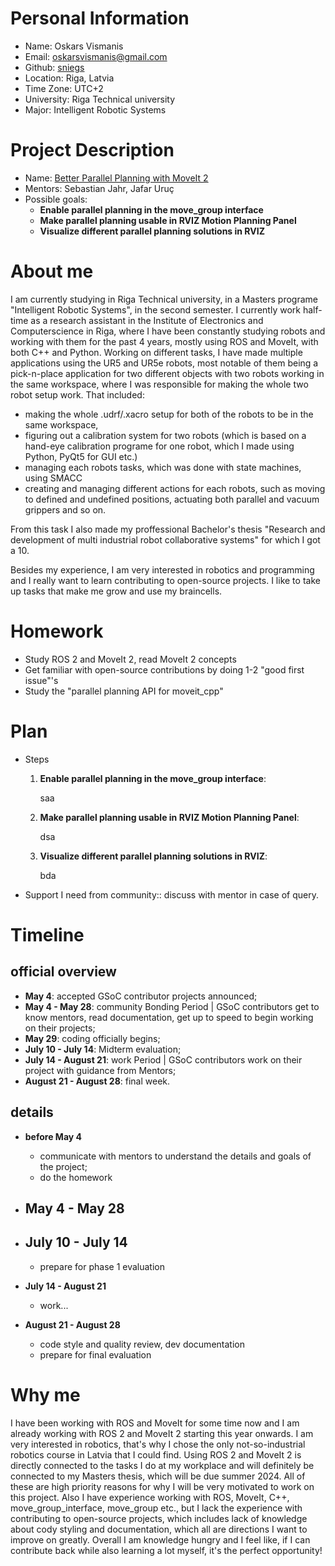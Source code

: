 **Personal Information**
=====================
- Name: Oskars Vismanis
- Email: oskarsvismanis@gmail.com
- Github: [sniegs](https://github.com/oskarsVismanis)
- Location: Riga, Latvia
- Time Zone: UTC+2
- University: Riga Technical university
- Major: Intelligent Robotic Systems

**Project Description**
=====================
- Name: [Better Parallel Planning with MoveIt 2](https://moveit.ros.org/events/2023-google-summer-of-code/#better-parallel-planning-with-moveit-2)
- Mentors: Sebastian Jahr, Jafar Uruç
- Possible goals:
  - **Enable parallel planning in the move_group interface**
  - **Make parallel planning usable in RVIZ Motion Planning Panel**
  - **Visualize different parallel planning solutions in RVIZ**


**About me**
=====================
I am currently studying in Riga Technical university, in a Masters programe "Intelligent Robotic Systems", in the second semester. I currently work half-time as a research assistant in the Institute of Electronics and Computerscience in Riga, where I have been constantly studying robots and working with them for the past 4 years, mostly using ROS and MoveIt, with both C++ and Python. Working on different tasks, I have made multiple applications using the UR5 and UR5e robots, most notable of them being a pick-n-place application for two different objects with two robots working in the same workspace, where I was responsible for making the whole two robot setup work. That included:
 - making the whole .udrf/.xacro setup for both of the robots to be in the same workspace,
 - figuring out a calibration system for two robots (which is based on a hand-eye calibration programe for one robot, which I made using Python, PyQt5 for GUI etc.)
 - managing each robots tasks, which was done with state machines, using SMACC
 - creating and managing different actions for each robots, such as moving to defined and undefined positions, actuating both parallel and vacuum grippers and so on.

From this task I also made my proffessional Bachelor's thesis "Research and development of multi industrial robot collaborative systems" for which I got a 10.

Besides my experience, I am very interested in robotics and programming and I really want to learn contributing to open-source projects. I like to take up tasks that make me grow and use my braincells.

**Homework**
=====================
- Study ROS 2 and MoveIt 2, read MoveIt 2 concepts
- Get familiar with open-source contributions by doing 1-2 "good first issue"'s
- Study the "parallel planning API for moveit_cpp"

**Plan**
=====================

- Steps
  1. **Enable parallel planning in the move_group interface**:

        saa

  2. **Make parallel planning usable in RVIZ Motion Planning Panel**:

        dsa
        
  3. **Visualize different parallel planning solutions in RVIZ**:

        bda
  
- Support I need from community:: discuss with mentor in case of query.

**Timeline**
=====================

## official overview

- **May 4**: accepted GSoC contributor projects announced;
- **May 4 - May 28**: community Bonding Period | GSoC contributors get to know mentors, read documentation, get up to speed to begin working on their projects;
- **May 29**: coding officially begins;
- **July 10 - July 14**: Midterm evaluation;
- **July 14 - August 21**: work Period | GSoC contributors work on their project with guidance from Mentors;
- **August 21 - August 28**: final week.

## details

- **before May 4**
  - communicate with mentors to understand the details and goals of the project;
  - do the homework

- **May 4 - May 28**
  - 

- **July 10 - July 14**
  - 
  - prepare for phase 1 evaluation

- **July 14 - August 21**
  - work...

- **August 21 - August 28**
  - code style and quality review, dev documentation
  - prepare for final evaluation

**Why me**
=====================
I have been working with ROS and MoveIt for some time now and I am already working with ROS 2 and MoveIt 2 starting this year onwards. I am very interested in robotics, that's why I chose the only not-so-industrial robotics course in Latvia that I could find. Using ROS 2 and MoveIt 2 is directly connected to the tasks I do at my workplace and will definitely be connected to my Masters thesis, which will be due summer 2024. All of these are high priority reasons for why I will be very motivated to work on this project. Also I have experience working with ROS, MoveIt, C++, move_group_interface, move_group etc., but I lack the experience with contributing to open-source projects, which includes lack of knowledge about cody styling and documentation, which all are directions I want to improve on greatly. Overall I am knowledge hungry and I feel like, if I can contribute back while also learning a lot myself, it's the perfect opportunity!
